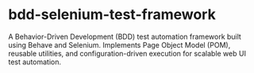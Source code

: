 # bdd-selenium-test-framework
A Behavior-Driven Development (BDD) test automation framework built using Behave and Selenium. Implements Page Object Model (POM), reusable utilities, and configuration-driven execution for scalable web UI test automation.
